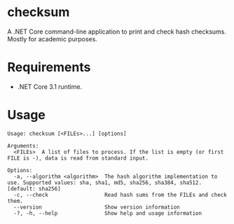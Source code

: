 # checksum

A .NET Core command-line application to print and check hash checksums. Mostly for academic purposes.

# Requirements

- .NET Core 3.1 runtime.

# Usage

```console
Usage: checksum [<FILEs>...] [options]

Arguments:
  <FILEs>  A list of files to process. If the list is empty (or first FILE is -), data is read from standard input.

Options:
  -a, --algorithm <algorithm>  The hash algorithm implementation to use. Supported values: sha, sha1, md5, sha256, sha384, sha512. [default: sha256]
  -c, --check                  Read hash sums from the FILEs and check them.
  --version                    Show version information
  -?, -h, --help               Show help and usage information
```

